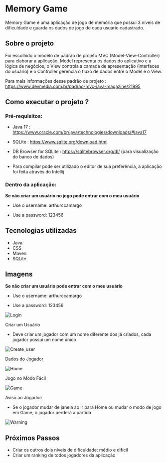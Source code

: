 # Memory Game
Memory Game é uma aplicação de jogo de memória que possui 3 níveis de dificuldade e guarda os dados de jogo de cada usuário cadastrado.
## Sobre o projeto
Foi escolhido o modelo de padrão de projeto MVC (Model-View-Controller) para elaborar a aplicação.
Model representa os dados do aplicativo e a lógica de negócios, o View controla a camada de apresentação (interfaces do usuário)
e o Controller gerencia o fluxo de dados entre o Model e o View.

Para mais informações desse padrão de projeto : https://www.devmedia.com.br/padrao-mvc-java-magazine/21995

## Como executar o projeto ?
### Pré-requisitos:
* Java 17 : https://www.oracle.com/br/java/technologies/downloads/#java17

* SQLite : https://www.sqlite.org/download.html

* DB Browser for SQLite : https://sqlitebrowser.org/dl/ (para visualização do banco de dados)

* Para compilar pode ser utilizado o editor de sua preferência, a aplicação foi feita através do Intellij

### Dentro da aplicação:
**Se não criar um usuário no jogo pode entrar com o meu usuário**

* Use o username: arthurccamargo 

* Use a password: 123456

## Tecnologias utilizadas
* Java
* CSS
* Maven
* SQLite

## Imagens
**Se não criar um usuário pode entrar com o meu usuário**

* Use o username: arthurccamargo 

* Use a password: 123456

![Login](https://github.com/arthurccamargo/Memory-Game/assets/118135851/1056da81-1a0f-4819-8496-764748903d71)

Criar um Usuário
* Deve criar um jogador com um nome diferente dos já criados, cada jogador possui um nome único

![Create_user](https://github.com/arthurccamargo/Memory-Game/assets/118135851/cd67991d-992e-466d-aab7-d6bd4e6a5fa5)

Dados do Jogador

![Home](https://github.com/arthurccamargo/Memory-Game/assets/118135851/71341599-a5b9-4567-b66b-21d52aa06123)

Jogo no Modo Fácil

![Game](https://github.com/arthurccamargo/Memory-Game/assets/118135851/77d4a3a5-e760-4f67-a725-78b77ba603e4)

Aviso ao Jogador: 
* Se o jogador mudar de janela ao ir para Home ou mudar o modo de jogo em Game, o jogador perderá a partida

![Warning](https://github.com/arthurccamargo/Memory-Game/assets/118135851/8200d700-5278-417f-8708-da76ce50c09e)




## Próximos Passos
* Criar os outros dois níveis de dificuldade: médio e difícil
* Criar um ranking de todos jogadores da aplicação 

